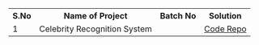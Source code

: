 <table>
  <tr>
    <th>S.No</th>
    <th>Name of Project</th>
    <th>Batch No</th>
    <th>Solution</th>
  </tr>
  <tr>
    <td>1</td>
    <td>Celebrity Recognition System</td>
    <td></td>
    <td><a href="https://github.com/maddydevgits/celebrity-face-recognition/tree/master">Code Repo</td>
  </tr>
</table>
